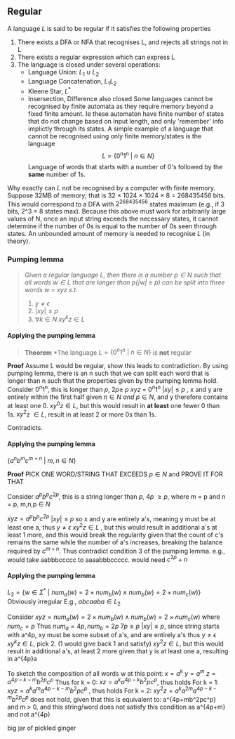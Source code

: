 ## Regular
A language $L$ is said to be regular if it satisfies the following properties
1. There exists a DFA or NFA that recognises L, and rejects all strings not in L
2. There exists a regular expression which can express L
3. The language is closed under several operations:
	- Language Union: $L_1 \cup L_2$ 
	- Language Concatenation, $L_1L_2$ 
	- Kleene Star, $L^*$ 
	- Insersection, Difference also closed
Some languages cannot be recognised by finite automata as they require memory beyond a fixed finite amount.
	Ie these automaton have finite number of states that do not change based on input length, and only 'remember' info implictly through its states.
A simple example of a language that cannot be recognised using only finite memory/states is the language $$ L = \{0^n1^n \ | \ n \in N\}$$ Language of words that starts with a number of 0's followed by the **same** number of 1s.

Why exactly can $L$ not be recognised by a computer with finite memory.
Suppose 32MB of memory; that is 32 $\times$ 1024 $\times$ 1024 $\times$ 8 = 268435456 bits. This would correspond to a DFA with $2^{268435456}$ states maximum (e.g., if 3 bits, 2^3 = 8 states max). Because this above must work for arbitrarily large values of N, once an input string exceeds the necessary states, it cannot determine if the number of 0s is equal to the number of 0s seen through states. An unbounded amount of memory is needed to recognise $L$ (in theory).
### Pumping lemma
> *Given a regular language $L$, then there is a number $p \in N$ such that all words $w \in L$ that are longer than p(|w| $\ge$ p) can be split into three words w = xyz s.t.*
> 	1. $y \neq \epsilon$ 
> 	2. $|xy| \le p$ 
> 	3. $\forall k \in N . xy^kz \in L$ 

#### Applying the pumping lemma
> **Theorem**
> 	*The language $L = \{0^n1^n \ | \ n \in N\}$ is **not** regular

**Proof**
Assume L would be regular, show this leads to contradiction. 
By using pumping lemma, there is an n such that we can split each word that is longer than n such that the properties given by the pumping lemma hold. 
Consider $0^n1^n$, this is longer than $p$, $2p \ge$ $p$ 
$xyz$ = $0^n1^n$ 
$|xy| \le p$ , x and y are entirely within the first half given $n \in N \ and \ p \in N$,
and y therefore contains at least one 0. 
$xy^0z \in L$, but this would result in **at least** one fewer 0 than 1s.
$xy^2$z $\in L$, result in at least 2 or more 0s than 1s. 

Contradicts. 



#### Applying the pumping lemma
$\{a^nb^mc^{m+n} \ | \ m, n \in N\}$

**Proof**
PICK ONE WORD/STRING THAT EXCEEDS $p \in N$ and PROVE IT FOR THAT



Consider $a^pb^pc^{2p}$, this is a string longer than $p$, $4p$ $\ge p$, where m = p and n = p, m,n,p $\in$ $N$  

$xyz = a^pb^pc^{2p}$
$|xy| \le p$ so x and y are entirely a's, meaning y must be at least one a, thus $y \neq \epsilon$
$xy^2z \in L$ , but this would result in additional a's at least 1 more, and this would break the regularity given that the count of c's remains the same while the number of a's increases, breaking the balance required by $c^{m+n}$. Thus contradict condition 3 of the pumping lemma.
e.g., would take 
aabbbccccc to aaaabbbccccc.
would need $c^{2p} + n$ 


#### Applying the pumping lemma
$L_2 = \{w \in \Sigma^* \ | \ num_a(w) = 2 \times num_b(w) \wedge num_b(w) = 2 \times num_c(w)\}$ 
Obviously irregular 
E.g., $abcaaba \in L_2$ 

Consider $xyz = num_a(w) = 2 \times num_b(w) \wedge num_b(w) = 2 \times num_c(w)$ where $num_c = p$
Thus $num_a = 4p, num_b = 2p$
$7p \ge p$
$|xy| \le p$, since string starts with a^4p, xy must be some subset of a's, and are entirely a's thus $y \neq \epsilon$ 
$xy^kz \in L$, pick 2. (1 would give back 1 and satisfy)
$xy^2z \in L$, but this would result in additional a's, at least 2 more given that y is at least one a, resulting in a^{4p}a

To sketch the composition of all words w at this point:
	$x = a^k$ 
	$y = a^m$
	$z = a^{4p-k-m}b^{2p}c^{p}$
Thus for k = 0:
$xz = a^ka^{4p-k}b^2pc^p$, thus holds
For k = 1:
$xyz = a^ka^ma^{4p-k-m}b^2pc^p$ , thus holds
For k = 2:
$xy^2z = a^ka^{2m}a^{4p-k-m}b^{2p}c^p$ does not hold, given that this is equivalent to:
	a^{4p+mb^2pc^p} and m > 0, and this string/word does not satisfy this condition as a^{4p+m} and not a^{4p}
















big jar of pickled ginger






